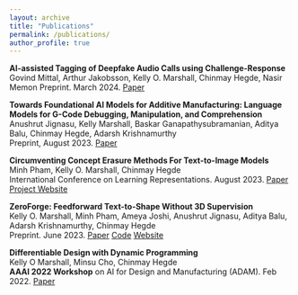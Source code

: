 ```yaml
---
layout: archive
title: "Publications"
permalink: /publications/
author_profile: true
---
```


**AI-assisted Tagging of Deepfake Audio Calls using Challenge-Response**
Govind Mittal, Arthur Jakobsson, Kelly O. Marshall, Chinmay Hegde, Nasir Memon
Preprint. March 2024. [Paper](https://arxiv.org/abs/2402.18085)

**Towards Foundational AI Models for Additive Manufacturing: Language Models for G-Code Debugging, Manipulation, and Comprehension** <br> Anushrut Jignasu, Kelly Marshall, Baskar Ganapathysubramanian, Aditya Balu, Chinmay Hegde, Adarsh Krishnamurthy <br> Preprint, August 2023. [Paper](https://arxiv.org/abs/2309.02465)

**Circumventing Concept Erasure Methods For Text-to-Image Models** <br> Minh Pham, Kelly O. Marshall, Chinmay Hegde <br> International Conference on Learning Representations. August 2023. [Paper](https://arxiv.org/abs/2306.08183) [Project Website](https://nyu-dice-lab.github.io/CCE/)

**ZeroForge: Feedforward Text-to-Shape Without 3D Supervision** <br> Kelly O. Marshall, Minh Pham, Ameya Joshi, Anushrut Jignasu, Aditya Balu, Adarsh Krishnamurthy, Chinmay Hegde <br> Preprint. June 2023. [Paper](https://arxiv.org/abs/2306.08183) [Code](https://github.com/Km3888/ZeroForge) [Website](https://nyu-dice-lab.github.io/ZeroForge)

**Differentiable Design with Dynamic Programming** <br> Kelly O Marshall, Minsu Cho, Chinmay Hegde <br> **AAAI 2022 Workshop** on AI for Design and Manufacturing (ADAM). Feb 2022. [Paper](https://chomd90.github.io/publications/ADAM.pdf)
